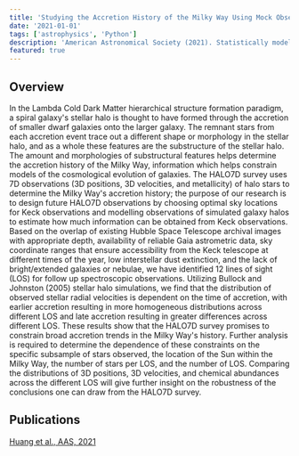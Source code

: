 ```yaml
---
title: 'Studying the Accretion History of the Milky Way Using Mock Observations of Galaxy Formation Simulations'
date: '2021-01-01'
tags: ['astrophysics', 'Python']
description: 'American Astronomical Society (2021). Statistically modelled observations on galaxy simulations and analyzed the Milky Way''s history.'
featured: true
---
```


## Overview

In the Lambda Cold Dark Matter hierarchical structure formation paradigm, a spiral galaxy's stellar halo is thought to have formed through the accretion of smaller dwarf galaxies onto the larger galaxy. The remnant stars from each accretion event trace out a different shape or morphology in the stellar halo, and as a whole these features are the substructure of the stellar halo. The amount and morphologies of substructural features helps determine the accretion history of the Milky Way, information which helps constrain models of the cosmological evolution of galaxies. The HALO7D survey uses 7D observations (3D positions, 3D velocities, and metallicity) of halo stars to determine the Milky Way's accretion history; the purpose of our research is to design future HALO7D observations by choosing optimal sky locations for Keck observations and modelling observations of simulated galaxy halos to estimate how much information can be obtained from Keck observations. Based on the overlap of existing Hubble Space Telescope archival images with appropriate depth, availability of reliable Gaia astrometric data, sky coordinate ranges that ensure accessibility from the Keck telescope at different times of the year, low interstellar dust extinction, and the lack of bright/extended galaxies or nebulae, we have identified 12 lines of sight (LOS) for follow up spectroscopic observations. Utilizing Bullock and Johnston (2005) stellar halo simulations, we find that the distribution of observed stellar radial velocities is dependent on the time of accretion, with earlier accretion resulting in more homogeneous distributions across different LOS and late accretion resulting in greater differences across different LOS. These results show that the HALO7D survey promises to constrain broad accretion trends in the Milky Way's history. Further analysis is required to determine the dependence of these constraints on the specific subsample of stars observed, the location of the Sun within the Milky Way, the number of stars per LOS, and the number of LOS. Comparing the distributions of 3D positions, 3D velocities, and chemical abundances across the different LOS will give further insight on the robustness of the conclusions one can draw from the HALO7D survey.

## Publications

[Huang et al., AAS, 2021](https://ui.adsabs.harvard.edu/abs/2021AAS...23755207H/abstract)